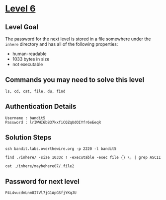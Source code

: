# [Level 6](https://overthewire.org/wargames/bandit/bandit6.html)

## Level Goal

The password for the next level is stored in a file somewhere under the `inhere` directory and has all of the following properties:

* human-readable
* 1033 bytes in size
* not executable

## Commands you may need to solve this level

    ls, cd, cat, file, du, find

## Authentication Details

    Username : bandit5
    Password : lrIWWI6bB37kxfiCQZqUdOIYfr6eEeqR

## Solution Steps

``` 
ssh bandit.labs.overthewire.org -p 2220 -l bandit5

find ./inhere/ -size 1033c ! -executable -exec file {} \; | grep ASCII

cat ./inhere/maybehere07/.file2
```

## Password for next level

    P4L4vucdmLnm8I7Vl7jG1ApGSfjYKqJU